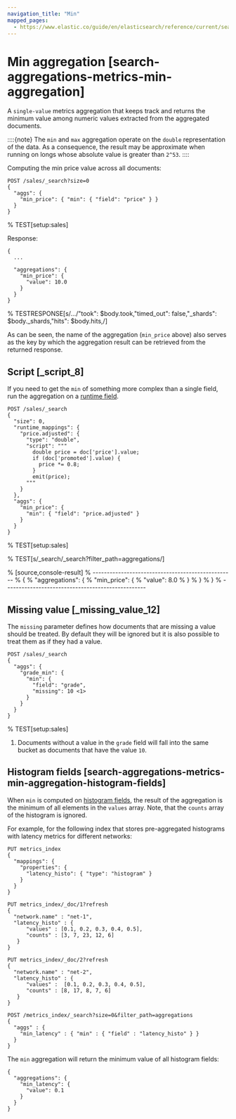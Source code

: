 ```yaml
---
navigation_title: "Min"
mapped_pages:
  - https://www.elastic.co/guide/en/elasticsearch/reference/current/search-aggregations-metrics-min-aggregation.html
---
```


# Min aggregation [search-aggregations-metrics-min-aggregation]


A `single-value` metrics aggregation that keeps track and returns the minimum value among numeric values extracted from the aggregated documents.

::::{note}
The `min` and `max` aggregation operate on the `double` representation of the data. As a consequence, the result may be approximate when running on longs whose absolute value is greater than `2^53`.
::::


Computing the min price value across all documents:

```console
POST /sales/_search?size=0
{
  "aggs": {
    "min_price": { "min": { "field": "price" } }
  }
}
```

%  TEST[setup:sales]

Response:

```console-result
{
  ...

  "aggregations": {
    "min_price": {
      "value": 10.0
    }
  }
}
```

%  TESTRESPONSE[s/\.\.\./"took": $body.took,"timed_out": false,"_shards": $body._shards,"hits": $body.hits,/]

As can be seen, the name of the aggregation (`min_price` above) also serves as the key by which the aggregation result can be retrieved from the returned response.

## Script [_script_8]

If you need to get the `min` of something more complex than a single field, run the aggregation on a [runtime field](docs-content://manage-data/data-store/mapping/runtime-fields.md).

```console
POST /sales/_search
{
  "size": 0,
  "runtime_mappings": {
    "price.adjusted": {
      "type": "double",
      "script": """
        double price = doc['price'].value;
        if (doc['promoted'].value) {
          price *= 0.8;
        }
        emit(price);
      """
    }
  },
  "aggs": {
    "min_price": {
      "min": { "field": "price.adjusted" }
    }
  }
}
```

%  TEST[setup:sales]

%  TEST[s/_search/_search?filter_path=aggregations/]

% [source,console-result]
% --------------------------------------------------
% {
%   "aggregations": {
%       "min_price": {
%           "value": 8.0
%       }
%   }
% }
% --------------------------------------------------


## Missing value [_missing_value_12]

The `missing` parameter defines how documents that are missing a value should be treated. By default they will be ignored but it is also possible to treat them as if they had a value.

```console
POST /sales/_search
{
  "aggs": {
    "grade_min": {
      "min": {
        "field": "grade",
        "missing": 10 <1>
      }
    }
  }
}
```

%  TEST[setup:sales]

1. Documents without a value in the `grade` field will fall into the same bucket as documents that have the value `10`.



## Histogram fields [search-aggregations-metrics-min-aggregation-histogram-fields]

When `min` is computed on [histogram fields](/reference/elasticsearch/mapping-reference/histogram.md), the result of the aggregation is the minimum of all elements in the `values` array. Note, that the `counts` array of the histogram is ignored.

For example, for the following index that stores pre-aggregated histograms with latency metrics for different networks:

```console
PUT metrics_index
{
  "mappings": {
    "properties": {
      "latency_histo": { "type": "histogram" }
    }
  }
}

PUT metrics_index/_doc/1?refresh
{
  "network.name" : "net-1",
  "latency_histo" : {
      "values" : [0.1, 0.2, 0.3, 0.4, 0.5],
      "counts" : [3, 7, 23, 12, 6]
   }
}

PUT metrics_index/_doc/2?refresh
{
  "network.name" : "net-2",
  "latency_histo" : {
      "values" :  [0.1, 0.2, 0.3, 0.4, 0.5],
      "counts" : [8, 17, 8, 7, 6]
   }
}

POST /metrics_index/_search?size=0&filter_path=aggregations
{
  "aggs" : {
    "min_latency" : { "min" : { "field" : "latency_histo" } }
  }
}
```

The `min` aggregation will return the minimum value of all histogram fields:

```console-result
{
  "aggregations": {
    "min_latency": {
      "value": 0.1
    }
  }
}
```


